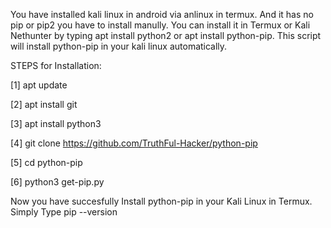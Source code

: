 You have installed kali linux in android via anlinux in termux. And it has no pip or pip2 you have to install manully. You can install it in Termux or Kali Nethunter by typing apt install python2 or apt install python-pip.
This script will install python-pip in your kali linux automatically.

STEPS for Installation:

[1] apt update

[2] apt install git

[3] apt install python3

[4] git clone https://github.com/TruthFul-Hacker/python-pip

[5] cd python-pip

[6] python3 get-pip.py


Now you have succesfully Install python-pip in your Kali Linux in Termux. Simply Type pip --version
